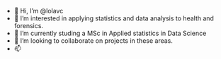 - 👋 Hi, I’m @lolavc
- 👀 I’m interested in applying statistics and data analysis to health and forensics.
- 🌱 I’m currently studing a MSc in Applied statistics in Data Science
- 💞️ I’m looking to collaborate on projects in these areas.
- 📫  
